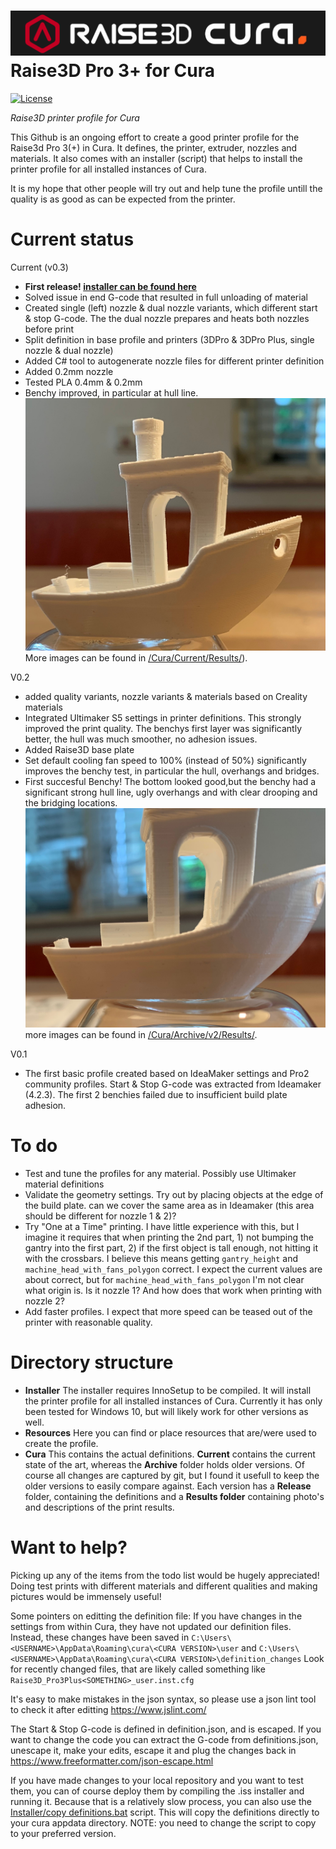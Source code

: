![ArduinoLog logo](/Resources/logo.png?raw=true )
Raise3D Pro 3+ for Cura
====================
[![License](https://img.shields.io/badge/license-MIT%20License-blue.svg)](http://doge.mit-license.org)

*Raise3D printer profile for Cura*

This Github is an ongoing effort to create a good printer profile for the Raise3d Pro 3(+) in Cura. It defines, the printer, extruder, nozzles and materials. It also comes with an installer (script) that helps to install the printer profile for all installed instances of Cura. 

It is my hope that other people will try out and help tune the profile untill the quality is as good as can be expected from the printer.

# Current status
Current (v0.3)
* **First release!  [installer can be found here](/releases/tag/Pre-release)**
* Solved issue in end G-code that resulted in full unloading of material
* Created single (left) nozzle & dual nozzle variants, which different start & stop G-code. The the dual nozzle prepares and heats both nozzles before print
* Split definition in base profile and printers (3DPro & 3DPro Plus, single nozzle & dual nozzle) 
* Added C# tool to autogenerate nozzle files for different printer definition
* Added 0.2mm nozzle
* Tested PLA 0.4mm & 0.2mm
* Benchy improved, in particular at hull line.
![Benchy hull line_current](/Cura/Current/Results/IMG_1443.JPG)
More images can be found in [/Cura/Current/Results/](/Cura/Current/Results/)).


V0.2
* added quality variants, nozzle variants & materials based on Creality materials
* Integrated Ultimaker S5 settings in printer definitions. This strongly improved the print quality. The benchys first layer was significantly better, the hull was much smoother, no adhesion issues. 
* Added Raise3D base plate
* Set default cooling fan speed to 100% (instead of 50%) significantly improves the benchy test, in particular the hull, overhangs and bridges. 
* First succesful Benchy! The bottom looked good,but the benchy had a significant strong  hull line, ugly overhangs and with clear drooping and the bridging locations.
![Benchy hull line](/Cura/Archive/v2/Results/IMG_1433.JPG)
more images can be found in [/Cura/Archive/v2/Results/](/Cura/Archive/v2/Results/).

V0.1
* The first basic profile created based on IdeaMaker settings and Pro2 community profiles. Start & Stop G-code was extracted from Ideamaker (4.2.3). The first 2 benchies failed due to insufficient build plate adhesion. 


# To do
* Test and tune the profiles for any material. Possibly use Ultimaker material definitions
* Validate the geometry settings. Try out by placing objects at the edge of the build plate. can we cover the same area as in Ideamaker (this area should be different for nozzle 1 & 2)?
* Try "One at a Time" printing. I have little experience with this, but I imagine it requires that when printing the 2nd part, 1) not bumping the gantry into the first part, 2) if the first object is tall enough,  not hitting it with the crossbars. I believe this means getting `gantry_height` and `machine_head_with_fans_polygon` correct. I expect the current values are about correct, but for `machine_head_with_fans_polygon` I'm not clear what origin is. Is it nozzle 1? And how does that work when printing with nozzle 2?
* Add faster profiles. I expect that more speed can be teased out of the printer with reasonable quality.

# Directory structure
* **Installer**
The installer requires InnoSetup to be compiled. It will  install the printer profile for all installed instances of Cura. Currently it has only been tested for Windows 10, but will likely work for other versions as well.  
* **Resources**
Here you can find or place resources that are/were used to create the profile. 
* **Cura**
This contains the actual definitions. **Current** contains the current state of the art, whereas the **Archive** folder holds older versions. Of course all changes are captured by git, but I found it usefull to keep the older versions to easily compare against. Each version has a **Release** folder, containing the definitions and a **Results folder** containing photo's and descriptions of the print results.

# Want to help?
Picking up any of the items from the todo list would be hugely appreciated! Doing test prints with different materials and different qualities and making pictures would be immensely useful!

Some pointers on editting the definition file:
If you have changes in the settings from within Cura, they have not updated our definition files. Instead, these changes have been saved in 
`C:\Users\<USERNAME>\AppData\Roaming\cura\<CURA VERSION>\user` and `C:\Users\<USERNAME>\AppData\Roaming\cura\<CURA VERSION>\definition_changes`
Look for recently changed files, that are likely called something like `Raise3D_Pro3Plus<SOMETHING>_user.inst.cfg`

It's easy to make mistakes in the json syntax, so please use a json lint tool to check it after editting
https://www.jslint.com/

The Start & Stop G-code is defined in definition.json, and is escaped. If you want to change the code you can extract the G-code from definitions.json, unescape it, make your edits, escape it and plug the changes back in
https://www.freeformatter.com/json-escape.html

If you have made changes to your local repository and you want to test them, you can of course deploy them by compiling the .iss installer and running it. Because that is a relatively slow process, you can also use the [Installer/copy definitions.bat](/Installer/copy%20definitions.bat) script. This will copy the definitions directly to your cura appdata directory. NOTE: you need to change the script to copy to your preferred version. 
